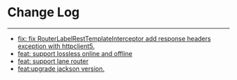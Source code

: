 # Change Log
---

- [fix: fix RouterLabelRestTemplateInterceptor add response headers exception with httpclient5.](https://github.com/Tencent/spring-cloud-tencent/pull/1239)
- [feat: support lossless online and offline](https://github.com/Tencent/spring-cloud-tencent/pull/1254)
- [feat: support lane router](https://github.com/Tencent/spring-cloud-tencent/pull/1256)
- [feat:upgrade jackson version.](https://github.com/Tencent/spring-cloud-tencent/pull/1262)
